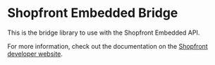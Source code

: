 # Shopfront Embedded Bridge

This is the bridge library to use with the Shopfront Embedded API.

For more information, check out the documentation on the 
[Shopfront developer website](https://developer.onshopfront.com/documentation/Embedded/Introduction).
